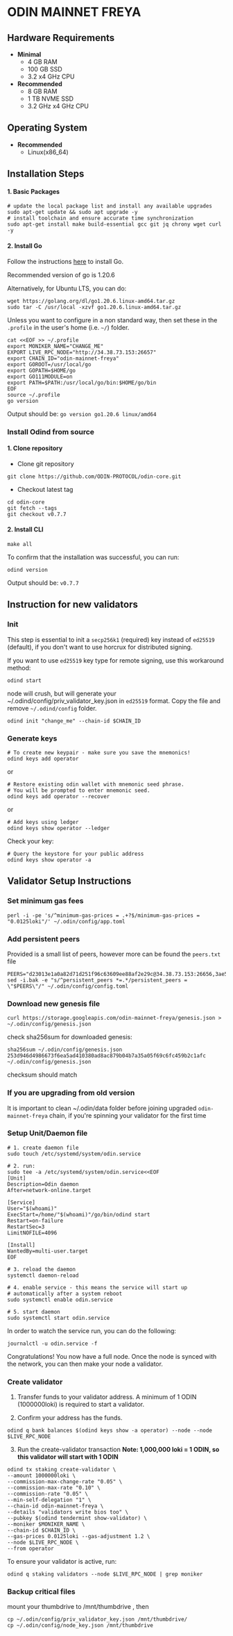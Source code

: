 # ODIN MAINNET FREYA

## Hardware Requirements
* **Minimal**
    * 4 GB RAM
    * 100 GB SSD
    * 3.2 x4 GHz CPU
* **Recommended**
    * 8 GB RAM
    * 1 TB NVME SSD
    * 3.2 GHz x4 GHz CPU

## Operating System

* **Recommended**
    * Linux(x86_64)


## Installation Steps
#### 1. Basic Packages
```bash:
# update the local package list and install any available upgrades 
sudo apt-get update && sudo apt upgrade -y 
# install toolchain and ensure accurate time synchronization 
sudo apt-get install make build-essential gcc git jq chrony wget curl -y
```

#### 2. Install Go
Follow the instructions [here](https://golang.org/doc/install) to install Go.

Recommended version of go is 1.20.6

Alternatively, for Ubuntu LTS, you can do:
```bash:
wget https://golang.org/dl/go1.20.6.linux-amd64.tar.gz
sudo tar -C /usr/local -xzvf go1.20.6.linux-amd64.tar.gz
```

Unless you want to configure in a non standard way, then set these in the `.profile` in the user's home (i.e. `~/`) folder.

```bash:
cat <<EOF >> ~/.profile
export MONIKER_NAME="CHANGE_ME"
EXPORT LIVE_RPC_NODE="http://34.38.73.153:26657"
export CHAIN_ID="odin-mainnet-freya"
export GOROOT=/usr/local/go
export GOPATH=$HOME/go
export GO111MODULE=on
export PATH=$PATH:/usr/local/go/bin:$HOME/go/bin
EOF
source ~/.profile
go version
```

Output should be: `go version go1.20.6 linux/amd64`

<a id="install-odind"></a>
### Install Odind from source

#### 1. Clone repository

* Clone git repository
```shell
git clone https://github.com/ODIN-PROTOCOL/odin-core.git
```
* Checkout latest tag
```shell
cd odin-core
git fetch --tags
git checkout v0.7.7
```

#### 2. Install CLI
```shell
make all
```
	
To confirm that the installation was successful, you can run:

```bash:
odind version
```
Output should be: `v0.7.7`

## Instruction for new validators

### Init
This step is essential to init a `secp256k1` (required) key instead of `ed25519` (default), if you don't want to use horcrux for distributed signing.

If you want to use `ed25519` key type for remote signing, use this workaround method:

```bash:
odind start
```

node will crush, but will generate your ~/.odind/config/priv_validator_key.json in `ed25519` format. Copy the file and remove `~/.odind/config` folder.

```bash:
odind init "change_me" --chain-id $CHAIN_ID
```

### Generate keys

```bash:
# To create new keypair - make sure you save the mnemonics!
odind keys add operator
```

or
```
# Restore existing odin wallet with mnemonic seed phrase. 
# You will be prompted to enter mnemonic seed. 
odind keys add operator --recover
```
or
```
# Add keys using ledger
odind keys show operator --ledger
```

Check your key:
```
# Query the keystore for your public address 
odind keys show operator -a
```

## Validator Setup Instructions

### Set minimum gas fees
```bash:
perl -i -pe 's/^minimum-gas-prices = .+?$/minimum-gas-prices = "0.0125loki"/' ~/.odin/config/app.toml
```

### Add persistent peers
Provided is a small list of peers, however more can be found the `peers.txt` file
```bash:
PEERS="d23013e1a0a82d71d251f96c63609ee88af2e29c@34.38.73.153:26656,3ae5858dbad9c65f07f1bd8ccf6c2bf9e089dbb1@34.78.8.181:26656,5cfe57184c002bf2050b5a1d1d247dccf18784f1@34.78.212.147:26656"
sed -i.bak -e "s/^persistent_peers *=.*/persistent_peers = \"$PEERS\"/" ~/.odin/config/config.toml
```

### Download new genesis file
```bash:
curl https://storage.googleapis.com/odin-mainnet-freya/genesis.json > ~/.odin/config/genesis.json
```

check sha256sum for downloaded genesis:

```bash:
sha256sum ~/.odin/config/genesis.json
253d946d4986673f6ea5ad410380ad8ac879b04b7a35a05f69c6fc459b2c1afc  ~/.odin/config/genesis.json
```

checksum should match

### If you are upgrading from old version
It is important to clean ~/.odin/data folder before joining upgraded `odin-mainnet-freya` chain, if you're spinning your validator for the first time 

### Setup Unit/Daemon file

```bash:
# 1. create daemon file
sudo touch /etc/systemd/system/odin.service

# 2. run:
sudo tee -a /etc/systemd/system/odin.service<<EOF
[Unit]
Description=Odin daemon
After=network-online.target

[Service]
User="$(whoami)"
ExecStart=/home/"$(whoami)"/go/bin/odind start
Restart=on-failure
RestartSec=3
LimitNOFILE=4096

[Install]
WantedBy=multi-user.target
EOF

# 3. reload the daemon
systemctl daemon-reload

# 4. enable service - this means the service will start up 
# automatically after a system reboot
sudo systemctl enable odin.service

# 5. start daemon
sudo systemctl start odin.service
```

In order to watch the service run, you can do the following:
```
journalctl -u odin.service -f
```

Congratulations! You now have a full node. Once the node is synced with the network, 
you can then make your node a validator.

### Create validator
1. Transfer funds to your validator address. A minimum of 1 ODIN (1000000loki) is required to start a validator.

2. Confirm your address has the funds.

```
odind q bank balances $(odind keys show -a operator) --node --node $LIVE_RPC_NODE
```

3. Run the create-validator transaction
**Note: 1,000,000 loki = 1 ODIN, so this validator will start with 1 ODIN**

```bash:
odind tx staking create-validator \ 
--amount 1000000loki \ 
--commission-max-change-rate "0.05" \ 
--commission-max-rate "0.10" \ 
--commission-rate "0.05" \ 
--min-self-delegation "1" \ 
--chain-id odin-mainnet-freya \
--details "validators write bios too" \ 
--pubkey $(odind tendermint show-validator) \ 
--moniker $MONIKER_NAME \ 
--chain-id $CHAIN_ID \ 
--gas-prices 0.0125loki --gas-adjustment 1.2 \
--node $LIVE_RPC_NODE \
--from operator
```

To ensure your validator is active, run:
```
odind q staking validators --node $LIVE_RPC_NODE | grep moniker
```

### Backup critical files
mount your thumbdrive to /mnt/thumbdrive , then
```bash:
cp ~/.odin/config/priv_validator_key.json /mnt/thumbdrive/
cp ~/.odin/config/node_key.json /mnt/thumbdrive
```
